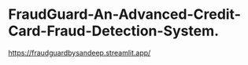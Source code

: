 # FraudGuard-An-Advanced-Credit-Card-Fraud-Detection-System.

https://fraudguardbysandeep.streamlit.app/
